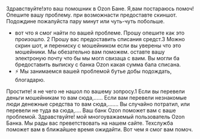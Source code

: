 Здравствуйте!это ваш помошник в Ozon Бане. Я,вам постараюсь помоч!Опешите вашу проблему. при возможнасти предоставте скиншот.
Подождине пожалуйста пару минут или чуть-чуть побольше.
- вот что я смог найти по вашей проблеме.
  Прошу опешите как это произошло. 2 Прошу вас предоставить списания средст.3 Можно скрин шот, и перениску с мошейником если вы уверены что это мошейники. Мы обезательно вам поможем. оставте вашу электроную почту что бы мы могл свизаца с ваим.
Вы могли ба бредоставить выписку с банка Ozon  какая сумма бала списана.
- ⚡ Мы занимаемся вашей проблемой бутье добы подождать, блогадарю.

Простите! я не чего не нашол по вашему зопросу.1 Если вы перевели деньги мошейникам то вам сюда,...... Если вам перевели незнакомые люди денежные средства то вам сюда,....... Вы случайно потратил, или перевели не туда ва сюда,....
Ваш банк Ozon поможет вам с ваше проблемой.
Здравствуйте! мой многоуважаемый пользователь Ozon Банка. Мы рады вас преветствовать на нашем сайте. Техслужба поможет вам в ближайшее время ожидайти. 
Вот чем я смог вам помоч. 
